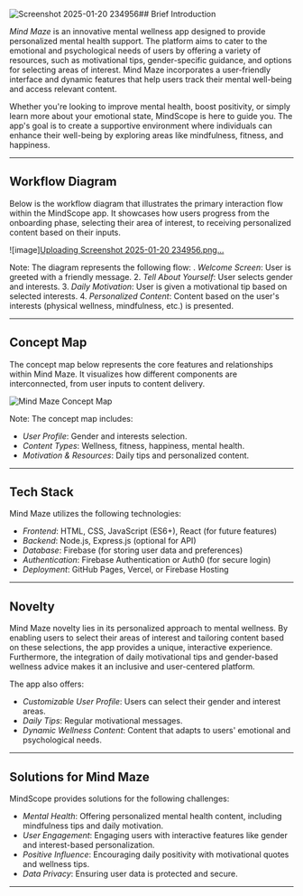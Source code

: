 ![Screenshot 2025-01-20 234956](https://github.com/user-attachments/assets/4f56c289-3115-4349-b8e6-b9e43c643981)## Brief Introduction

*Mind Maze* is an innovative mental wellness app designed to provide personalized mental health support. The platform aims to cater to the emotional and psychological needs of users by offering a variety of resources, such as motivational tips, gender-specific guidance, and options for selecting areas of interest. Mind Maze incorporates a user-friendly interface and dynamic features that help users track their mental well-being and access relevant content.

Whether you're looking to improve mental health, boost positivity, or simply learn more about your emotional state, MindScope is here to guide you. The app's goal is to create a supportive environment where individuals can enhance their well-being by exploring areas like mindfulness, fitness, and happiness.

---

## Workflow Diagram

Below is the workflow diagram that illustrates the primary interaction flow within the MindScope app. It showcases how users progress from the onboarding phase, selecting their area of interest, to receiving personalized content based on their inputs.

![image][Uploading Screenshot 2025-01-20 234956.png…]()


Note: The diagram represents the following flow:
. *Welcome Screen*: User is greeted with a friendly message.
2. *Tell About Yourself*: User selects gender and interests.
3. *Daily Motivation*: User is given a motivational tip based on selected interests.
4. *Personalized Content*: Content based on the user's interests (physical wellness, mindfulness, etc.) is presented.

---

## Concept Map

The concept map below represents the core features and relationships within Mind Maze. It visualizes how different components are interconnected, from user inputs to content delivery.

![Mind Maze Concept Map](images/concept-map.png)

Note: The concept map includes:
- *User Profile*: Gender and interests selection.
- *Content Types*: Wellness, fitness, happiness, mental health.
- *Motivation & Resources*: Daily tips and personalized content.

---

## Tech Stack

Mind Maze utilizes the following technologies:

- *Frontend*: HTML, CSS, JavaScript (ES6+), React (for future features)
- *Backend*: Node.js, Express.js (optional for API)
- *Database*: Firebase (for storing user data and preferences)
- *Authentication*: Firebase Authentication or Auth0 (for secure login)
- *Deployment*: GitHub Pages, Vercel, or Firebase Hosting

---
## Novelty

Mind Maze novelty lies in its personalized approach to mental wellness. By enabling users to select their areas of interest and tailoring content based on these selections, the app provides a unique, interactive experience. Furthermore, the integration of daily motivational tips and gender-based wellness advice makes it an inclusive and user-centered platform.

The app also offers:

- *Customizable User Profile*: Users can select their gender and interest areas.
- *Daily Tips*: Regular motivational messages.
- *Dynamic Wellness Content*: Content that adapts to users' emotional and psychological needs.

---

## Solutions for Mind Maze

MindScope provides solutions for the following challenges:

- *Mental Health*: Offering personalized mental health content, including mindfulness tips and daily motivation.
- *User Engagement*: Engaging users with interactive features like gender and interest-based personalization.
- *Positive Influence*: Encouraging daily positivity with motivational quotes and wellness tips.
- *Data Privacy*: Ensuring user data is protected and secure.

---


